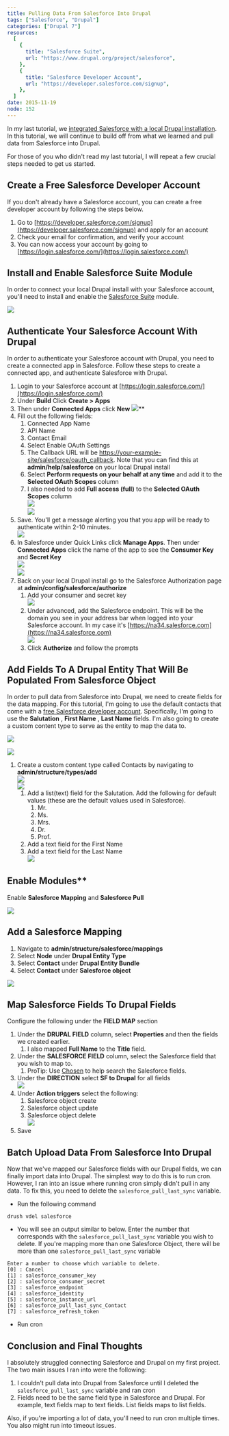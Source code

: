 ```yaml
---
title: Pulling Data From Salesforce Into Drupal
tags: ["Salesforce", "Drupal"]
categories: ["Drupal 7"]
resources:
  [
    {
      title: "Salesforce Suite",
      url: "https://www.drupal.org/project/salesforce",
    },
    {
      title: "Salesforce Developer Account",
      url: "https://developer.salesforce.com/signup",
    },
  ]
date: 2015-11-19
node: 152
---
```


In my last tutorial, we [integrated Salesforce with a local Drupal installation](/blog/integrate-salesforce-local-drupal-installation). In this tutorial, we will continue to build off from what we learned and pull data from Salesforce into Drupal.

For those of you who didn't read my last tutorial, I will repeat a few crucial steps needed to get us started.

## Create a Free Salesforce Developer Account

If you don't already have a Salesforce account, you can create a free developer account by following the steps below.

1. Go to [https://developer.salesforce.com/signup](https://developer.salesforce.com/signup) and apply for an account
2. Check your email for confirmation, and verify your account
3. You can now access your account by going to [https://login.salesforce.com/](https://login.salesforce.com/)

## Install and Enable Salesforce Suite Module

In order to connect your local Drupal install with your Salesforce account, you'll need to install and enable the [Salesforce Suite](https://www.drupal.org/project/salesforce) module.

![](/assets/images/posts/pulling-data-salesforce-drupal/Screen-Shot-2015-11-06-at-9.45.00-PM.png)

## Authenticate Your Salesforce Account With Drupal

In order to authenticate your Salesforce account with Drupal, you need to create a connected app in Salesforce. Follow these steps to create a connected app, and authenticate Salesforce with Drupal.

1. Login to your Salesforce account at [https://login.salesforce.com/](https://login.salesforce.com/)
2. Under **Build** Click **Create \> Apps**
3. Then under **Connected Apps** click **New**
   ![](/assets/images/posts/pulling-data-salesforce-drupal/connected-app.gif)\*\*
4. Fill out the following fields:
   1. Connected App Name
   2. API Name
   3. Contact Email
   4. Select Enable OAuth Settings
   5. The Callback URL will be [https://your-example-site/salesforce/oauth_callback](https://your-example-site/salesforce/oauth_callback). Note that you can find this at **admin/help/salesforce** on your local Drupal install
   6. Select **Perform requests on your behalf at any time** and add it to the **Selected OAuth Scopes** column
   7. I also needed to add **Full access (full)** to the **Selected OAuth Scopes** column  
      ![](/assets/images/posts/pulling-data-salesforce-drupal/Screen-Shot-2015-11-06-at-8.47.03-PM.jpg)  
      ![](/assets/images/posts/pulling-data-salesforce-drupal/Screen-Shot-2015-11-06-at-8.48.31-PM.jpg)
5. Save. You'll get a message alerting you that you app will be ready to authenticate within 2-10 minutes.  
   ![](/assets/images/posts/pulling-data-salesforce-drupal/Screen-Shot-2015-11-06-at-8.44.48-PM.jpg)
6. In Salesforce under Quick Links click **Manage Apps**. Then under **Connected Apps** click the name of the app to see the **Consumer Key** and **Secret Key**  
   ![](/assets/images/posts/pulling-data-salesforce-drupal/Screen-Shot-2015-11-06-at-9.34.23-PM.png)  
   ![](/assets/images/posts/pulling-data-salesforce-drupal/Screen-Shot-2015-11-06-at-8.49-blur.jpg)
7. Back on your local Drupal install go to the Salesforce Authorization page at **admin/config/salesforce/authorize**
   1. ​Add your consumer and secret key  
      ![](/assets/images/posts/pulling-data-salesforce-drupal/Screen-Shot-2015-11-06-at-8.51-blur.jpg)
   2. Under advanced, add the Salesforce endpoint. This will be the domain you see in your address bar when logged into your Salesforce account. In my case it's [https://na34.salesforce.com](https://na34.salesforce.com)  
      ![](/assets/images/posts/pulling-data-salesforce-drupal/Screen-Shot-2015-11-06-at-8.51.22-PM.jpg)
   3. Click **Authorize** and follow the prompts

## Add Fields To A Drupal Entity That Will Be Populated From Salesforce Object

In order to pull data from Salesforce into Drupal, we need to create fields for the data mapping. For this tutorial, I'm going to use the default contacts that come with a [free Salesforce developer account](https://developer.salesforce.com/signup). Specifically, I'm going to use the **Salutation** , **First Name** , **Last Name** fields. I'm also going to create a custom content type to serve as the entity to map the data to.

![](/assets/images/posts/pulling-data-salesforce-drupal/Screen-Shot-2015-11-18-at-9.10.52-PM.png)

![](/assets/images/posts/pulling-data-salesforce-drupal/Screen-Shot-2015-11-18-at-9.11.19-PM.png)

1. Create a custom content type called Contacts by navigating to **admin/structure/types/add**  
   ![](/assets/images/posts/pulling-data-salesforce-drupal/Screen-Shot-2015-11-18-at-9.20.34-PM.png)  
   ![](/assets/images/posts/pulling-data-salesforce-drupal/Screen-Shot-2015-11-18-at-9.22.37-PM.png)
   1. ​Add a list(text) field for the Salutation. Add the following for default values (these are the default values used in Salesforce).
      1. Mr.
      2. Ms.
      3. Mrs.
      4. Dr.
      5. Prof.
   2. ​Add a text field for the First Name
   3. ​Add a text field for the Last Name  
      ![](/assets/images/posts/pulling-data-salesforce-drupal/Screen-Shot-2015-11-18-at-9.26.54-PM.png)

## Enable Modules\*\*

Enable **Salesforce Mapping** and **Salesforce Pull**

![](/assets/images/posts/pulling-data-salesforce-drupal/Screen-Shot-2015-11-18-at-10.01.40-PM.png)

## Add a Salesforce Mapping

1. Navigate to **admin/structure/salesforce/mappings**
2. Select **Node** under **Drupal Entity Type**
3. Select **Contact** under **Drupal Entity Bundle**
4. Select **Contact** under **Salesforce object**

![](/assets/images/posts/pulling-data-salesforce-drupal/Screen-Shot-2015-11-18-at-9.31.47-PM.png)

## Map Salesforce Fields To Drupal Fields

Configure the following under the **FIELD MAP** section

1. Under the **DRUPAL FIELD** column, select **Properties** and then the fields we created earlier.
   1. I also mapped **Full Name** to the **Title** field.
2. Under the **SALESFORCE FIELD** column, select the Salesforce field that you wish to map to.
   1. ProTip: Use [Chosen](https://www.drupal.org/project/chosen) to help search the Salesforce fields.
3. Under the **DIRECTION** select **SF to Drupal** for all fields  
   ![](/assets/images/posts/pulling-data-salesforce-drupal/Screen-Shot-2015-11-19-at-6.23.54-AM.png)
4. Under **Action triggers** select the following:
   1. Salesforce object create
   2. Salesforce object update
   3. Salesforce object delete  
      ![](/assets/images/posts/pulling-data-salesforce-drupal/Screen-Shot-2015-11-19-at-6.08.49-AM.png)
5. Save

## Batch Upload Data From Salesforce Into Drupal

Now that we've mapped our Salesforce fields with our Drupal fields, we can finally import data into Drupal. The simplest way to do this is to run cron. However, I ran into an issue where running cron simply didn't pull in any data. To fix this, you need to delete the `salesforce_pull_last_sync` variable.

- Run the following command

```text
drush vdel salesforce
```

- You will see an output similar to below. Enter the number that corresponds with the `salesforce_pull_last_sync` variable you wish to delete. If you're mapping more than one Salesforce Object, there will be more than one `salesforce_pull_last_sync` variable

```text
Enter a number to choose which variable to delete.
[0] : Cancel
[1] : salesforce_consumer_key
[2] : salesforce_consumer_secret
[3] : salesforce_endpoint
[4] : salesforce_identity
[5] : salesforce_instance_url
[6] : salesforce_pull_last_sync_Contact
[7] : salesforce_refresh_token
```

- Run cron

## Conclusion and Final Thoughts

I absolutely struggled connecting Salesforce and Drupal on my first project. The two main issues I ran into were the following:

1. I couldn't pull data into Drupal from Salesforce until I deleted the `salesforce_pull_last_sync` variable and ran cron
2. Fields need to be the same field type in Salesforce and Drupal. For example, text fields map to text fields. List fields maps to list fields.

Also, if you're importing a lot of data, you'll need to run cron multiple times. You also might run into timeout issues.
